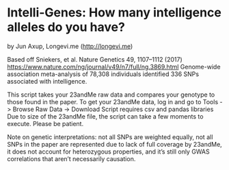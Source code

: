 # Intelli-Genes: How many intelligence alleles do you have?
by Jun Axup, Longevi.me (http://longevi.me)

Based off Sniekers, et al. Nature Genetics 49, 1107–1112 (2017)
https://www.nature.com/ng/journal/v49/n7/full/ng.3869.html
Genome-wide association meta-analysis of 78,308 individuals identified 336 SNPs associated with intelligence.

This script takes your 23andMe raw data and compares your genotype to those found in the paper.
To get your 23andMe data, log in and go to Tools -> Browse Raw Data -> Download
Script requires csv and pandas libraries
Due to size of the 23andMe file, the script can take a few moments to execute. Please be patient.

Note on genetic interpretations: not all SNPs are weighted equally, not all SNPs in the paper are represented due to lack of full coverage by 23andMe, it does not account for heterozygous properties, and it’s still only GWAS correlations that aren’t necessarily causation.
